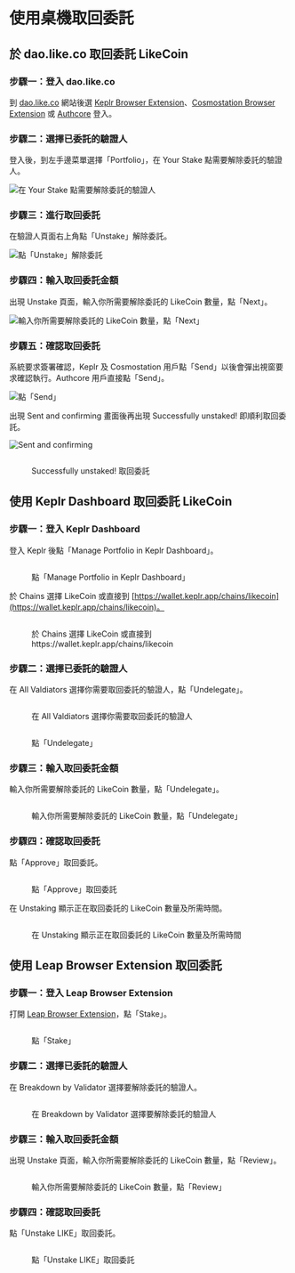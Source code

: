 # 使用桌機取回委託

## 於 dao.like.co 取回委託 LikeCoin <a href="#undelegate-via-dao.like.co" id="undelegate-via-dao.like.co"></a>

### 步驟一：登入 dao.like.co

到 [dao.like.co](https://dao.like.co/) 網站後選 [Keplr Browser Extension](../../wallet/keplr/)、[Cosmostation Browser Extension](../../wallet/cosmostation/) 或 [Authcore](../../../user-guide/liker-id/register/) 登入。

### 步驟二：選擇已委託的驗證人

登入後，到左手邊菜單選擇「Portfolio」，在 Your Stake 點需要解除委託的驗證人。

![在 Your Stake 點需要解除委託的驗證人](<../../../.gitbook/assets/dao.like.co unstake 01.png>)

### 步驟三：進行取回委託

在驗證人頁面右上角點「Unstake」解除委託。

![點「Unstake」解除委託](<../../../.gitbook/assets/dao.like.co unstake 02.png>)

### 步驟四：輸入取回委託金額

出現 Unstake 頁面，輸入你所需要解除委託的 LikeCoin 數量，點「Next」。

![輸入你所需要解除委託的 LikeCoin 數量，點「Next」](<../../../.gitbook/assets/dao.like.co unstake 03.png>)

### 步驟五：確認取回委託

系統要求簽署確認，Keplr 及 Cosmostation 用戶點「Send」以後會彈出視窗要求確認執行。Authcore 用戶直接點「Send」。

![點「Send」](<../../../.gitbook/assets/dao.like.co unstake 04.png>)

出現 Sent and confirming 畫面後再出現 Successfully unstaked! 即順利取回委託。

<div>

<img src="../../../.gitbook/assets/dao.like.co unstake 05.png" alt="Sent and confirming">

 

<figure><img src="../../../.gitbook/assets/dao.like.co unstake 06.png" alt=""><figcaption><p>Successfully unstaked! 取回委託</p></figcaption></figure>

</div>

## 使用 Keplr Dashboard 取回委託 LikeCoin

### 步驟一：登入 Keplr Dashboard

登入 Keplr 後點「Manage Portfolio in Keplr Dashboard」。

<figure><img src="../../../.gitbook/assets/Keplr Dashboard.png" alt=""><figcaption><p>點「Manage Portfolio in Keplr Dashboard」</p></figcaption></figure>

於 Chains 選擇 LikeCoin 或直接到 [https://wallet.keplr.app/chains/likecoin](https://wallet.keplr.app/chains/likecoin)。

<figure><img src="../../../.gitbook/assets/Keplr Dashboard Dekegate 1.png" alt=""><figcaption><p>於 Chains 選擇 LikeCoin 或直接到 https://wallet.keplr.app/chains/likecoin</p></figcaption></figure>

### 步驟二：選擇已委託的驗證人

在 All Valdiators 選擇你需要取回委託的驗證人，點「Undelegate」。

<figure><img src="../../../.gitbook/assets/Keplr Dashboard Dekegate 2.png" alt=""><figcaption><p>在 All Valdiators 選擇你需要取回委託的驗證人</p></figcaption></figure>

<figure><img src="../../../.gitbook/assets/Keplr Dashboard Undelegate 1.png" alt=""><figcaption><p>點「Undelegate」</p></figcaption></figure>

### 步驟三：輸入取回委託金額

輸入你所需要解除委託的 LikeCoin 數量，點「Undelegate」。

<figure><img src="../../../.gitbook/assets/Keplr Dashboard Undelegate 2.png" alt=""><figcaption><p>輸入你所需要解除委託的 LikeCoin 數量，點「Undelegate」</p></figcaption></figure>

### 步驟四：確認取回委託

點「Approve」取回委託。

<figure><img src="../../../.gitbook/assets/Keplr Dashboard Undelegate 3.png" alt=""><figcaption><p>點「Approve」取回委託</p></figcaption></figure>

在 Unstaking 顯示正在取回委託的 LikeCoin 數量及所需時間。

<figure><img src="../../../.gitbook/assets/Keplr Dashboard Undelegate 4.png" alt=""><figcaption><p>在 Unstaking 顯示正在取回委託的 LikeCoin 數量及所需時間</p></figcaption></figure>

## 使用 Leap Browser Extension 取回委託 <a href="#undelegate-via-leap" id="undelegate-via-leap"></a>

### 步驟一：登入 Leap Browser Extension

打開 [Leap Browser Extension](../../wallet/leap/)，點「Stake」。

<figure><img src="../../../.gitbook/assets/leap delegate 1.png" alt=""><figcaption><p>點「Stake」</p></figcaption></figure>

### 步驟二：選擇已委託的驗證人

在 Breakdown by Validator 選擇要解除委託的驗證人。

<figure><img src="../../../.gitbook/assets/leap redelegate 1.png" alt=""><figcaption><p>在 Breakdown by Validator 選擇要解除委託的驗證人</p></figcaption></figure>

### 步驟三：輸入取回委託金額

出現 Unstake 頁面，輸入你所需要解除委託的 LikeCoin 數量，點「Review」。

<figure><img src="../../../.gitbook/assets/leap undelegate 1.png" alt=""><figcaption><p>輸入你所需要解除委託的 LikeCoin 數量，點「Review」</p></figcaption></figure>

### 步驟四：確認取回委託

點「Unstake LIKE」取回委託。

<figure><img src="../../../.gitbook/assets/leap undelegate 2.png" alt=""><figcaption><p>點「Unstake LIKE」取回委託</p></figcaption></figure>
